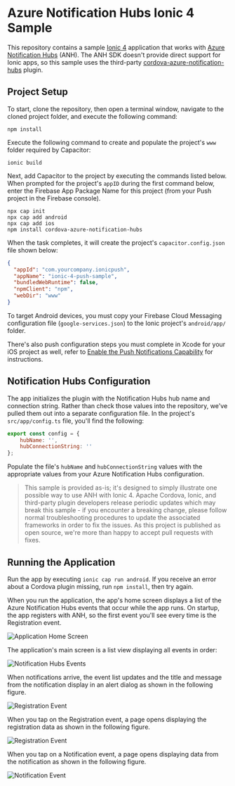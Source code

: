 # Azure Notification Hubs Ionic 4 Sample

This repository contains a sample [Ionic 4](https://ionicframework.com/) application that works with [Azure Notification Hubs](https://azure.microsoft.com/en-us/services/notification-hubs/) (ANH). The ANH SDK doesn't provide direct support for Ionic apps, so this sample uses the third-party [cordova-azure-notification-hubs](https://www.npmjs.com/package/cordova-azure-notification-hubs) plugin.

## Project Setup

To start, clone the repository, then open a terminal window, navigate to the cloned project folder, and execute the following command:

```shell
npm install
```

Execute the following command to create and populate the project's `www` folder required by Capacitor:

```shell
ionic build
```

Next, add Capacitor to the project by executing the commands listed below. When prompted for the project's `appID` during the first command below, enter the Firebase App Package Name for this project (from your Push project in the Firebase console).

```shell
npx cap init
npx cap add android
npx cap add ios
npm install cordova-azure-notification-hubs
```

When the task completes, it will create the project's `capacitor.config.json` file shown below:

```json
{
  "appId": "com.yourcompany.ionicpush",
  "appName": "ionic-4-push-sample",
  "bundledWebRuntime": false,
  "npmClient": "npm",
  "webDir": "www"
}
```

To target Android devices, you must copy your Firebase Cloud Messaging configuration file (`google-services.json`) to the Ionic project's `android/app/` folder.

There's also push configuration steps you must complete in Xcode for your iOS project as well, refer to [Enable the Push Notifications Capability](https://developer.apple.com/documentation/usernotifications/registering_your_app_with_apns) for instructions.

## Notification Hubs Configuration

The app initializes the plugin with the Notification Hubs hub name and connection string. Rather than check those values into the repository, we've pulled them out into a separate configuration file. In the project's `src/app/config.ts` file, you'll find the following:

```javascript
export const config = {
    hubName: '',
    hubConnectionString: ''
};
```

Populate the file's `hubName` and `hubConnectionString` values with the appropriate values from your Azure Notification Hubs configuration.

> This sample is provided as-is; it's designed to simply illustrate one possible way to use ANH with Ionic 4. Apache Cordova, Ionic, and third-party plugin developers release periodic updates which may break this sample - if you encounter a breaking change, please follow normal troubleshooting procedures to update the associated frameworks in order to fix the issues. As this project is published as open source, we're more than happy to accept pull requests with fixes.

## Running the Application

Run the app by executing `ionic cap run android`. If you receive an error about a Cordova plugin missing, run `npm install`, then try again.

When you run the application, the app's home screen displays a list of the Azure Notification Hubs events that occur while the app runs. On startup, the app registers with ANH, so the first event you'll see every time is the Registration event.

![Application Home Screen](screenshots/figure-01.png)

The application's main screen is a list view displaying all events in order:

![Notification Hubs Events](screenshots/figure-02.png)

When notifications arrive, the event list updates and the title and message from the notification display in an alert dialog as shown in the following figure.

![Registration Event](screenshots/figure-03.png)

When you tap on the Registration event, a page opens displaying the registration data as shown in the following figure.

![Registration Event](screenshots/figure-04.png)

When you tap on a Notification event, a page opens displaying data from the notification as shown in the following figure.

![Notification Event](screenshots/figure-05.png)
